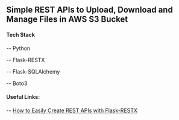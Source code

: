 ## Simple REST APIs to Upload, Download and Manage Files in AWS S3 Bucket

#### Tech Stack

-- Python

-- Flask-RESTX

-- Flask-SQLAlchemy

-- Boto3


#### Useful Links:

-- [How to Easily Create REST APIs with Flask-RESTX](https://www.youtube.com/watch?v=Qf0wri9MvMY)
